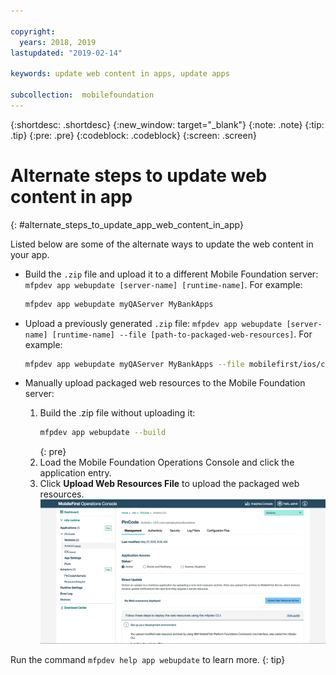 ```yaml
---

copyright:
  years: 2018, 2019
lastupdated: "2019-02-14"

keywords: update web content in apps, update apps

subcollection:  mobilefoundation
---
```


{:shortdesc: .shortdesc}
{:new_window: target="_blank"}
{:note: .note}
{:tip: .tip}
{:pre: .pre}
{:codeblock: .codeblock}
{:screen: .screen}

# Alternate steps to update web content in app
{: #alternate_steps_to_update_app_web_content_in_app}

Listed below are some of the alternate ways to update the web content in your app.

* Build the `.zip` file and upload it to a different Mobile Foundation server:  `mfpdev app webupdate [server-name] [runtime-name]`.
  For example:
  ```bash
  mfpdev app webupdate myQAServer MyBankApps
  ```

* Upload a previously generated `.zip` file: `mfpdev app webupdate [server-name] [runtime-name] --file [path-to-packaged-web-resources]`.
  For example:
  ```bash
  mfpdev app webupdate myQAServer MyBankApps --file mobilefirst/ios/com.mfp.myBankApp-1.0.1.zip
  ```

* Manually upload packaged web resources to the Mobile Foundation server:
  1. Build the .zip file without uploading it:
      ```bash
      mfpdev app webupdate --build
      ```
      {: pre}
  2. Load the Mobile Foundation Operations Console and click the application entry.
  3. Click **Upload Web Resources File** to upload the packaged web resources.    
      ![Upload Direct Update .zip file from the console](images/upload-direct-update-package.png)

Run the command `mfpdev help app webupdate` to learn more.
{: tip}
